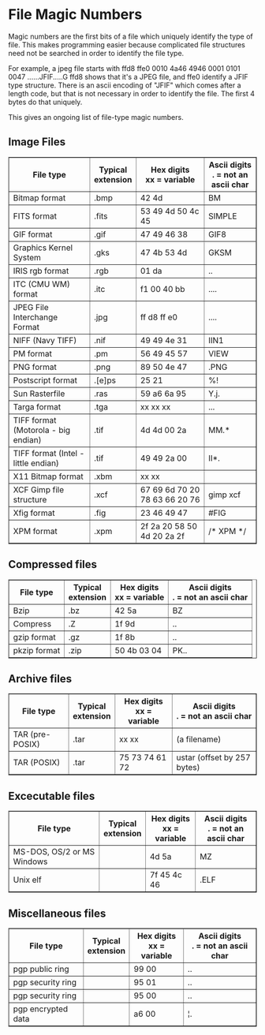 # File Magic Numbers

Magic numbers are the first bits of a file which uniquely identify the type of file. This makes programming easier because complicated file structures need not be searched in order to identify the file type.

For example, a jpeg file starts with ffd8 ffe0 0010 4a46 4946 0001 0101 0047 ......JFIF.....G
ffd8 shows that it's a JPEG file, and ffe0 identify a JFIF type structure. There is an ascii encoding of "JFIF" which comes after a length code, but that is not necessary in order to identify the file. The first 4 bytes do that uniquely.

This gives an ongoing list of file-type magic numbers.

## Image Files

<table border=1>
<tr>
  <th>File type</th>  <th>Typical <br>extension</th>  
  <th>Hex digits<br>xx = variable</th>
  <th>Ascii digits<br>. = not an ascii char</th>
</tr>

<tr>
  <td>Bitmap format</td>
  <td>.bmp</td>
  <td>42 4d</td>
  <td>BM</td>
</tr>

<tr>
  <td>FITS format</td>
  <td>.fits</td>
  <td>53 49 4d 50 4c 45</td>
  <td>SIMPLE</td>
</tr>

<tr>
  <td>GIF format</td>
  <td>.gif</td>
  <td>47 49 46 38</td>
  <td>GIF8</td>
<tr>

<tr>
  <td>Graphics Kernel System</td>
  <td>.gks</td>
  <td>47 4b 53 4d</td>
  <td>GKSM</td>
</tr>

<tr>
  <td>IRIS rgb format</td>
  <td>.rgb</td>
  <td>01 da</td>
  <td>..</td>
</tr>

<tr>
  <td>ITC (CMU WM) format</td>
  <td>.itc</td>
  <td>f1 00 40 bb</td>
  <td>....</td>
</tr>

<tr>
  <td>JPEG File Interchange Format</td>
  <td>.jpg</td>
  <td>ff d8 ff e0</td>
  <td>....</td>
</tr>

<tr>
  <td>NIFF (Navy TIFF)</td>
  <td>.nif</td>
  <td>49 49 4e 31</td>
  <td>IIN1</td>
</tr>

<tr>
  <td>PM format</td>
  <td>.pm</td>
  <td>56 49 45 57</td>
  <td>VIEW</td>
</tr>

<tr>
  <td>PNG format</td>
  <td>.png</td>
  <td>89 50 4e 47</td>
  <td>.PNG</td>
</tr>

<tr>
  <td>Postscript format</td>
  <td>.[e]ps</td>
  <td>25 21</td>
  <td>%!</td>
</tr>

<tr>
  <td>Sun Rasterfile</td>
  <td>.ras</td>
  <td>59 a6 6a 95</td>
  <td>Y.j.</td>
</tr>

<tr>
  <td>Targa format</td>
  <td>.tga</td>
  <td>xx xx xx</td>
  <td>...</td>
</tr>

<tr>
  <td>TIFF format (Motorola - big endian) </td>
  <td>.tif</td>
  <td>4d 4d 00 2a</td>
  <td>MM.*</td>
</tr>

<tr>
  <td>TIFF format (Intel - little endian) </td>
  <td>.tif</td>
  <td>49 49 2a 00</td>
  <td>II*.</td>
</tr>

<tr>
  <td>X11 Bitmap format</td>
  <td>.xbm</td>
  <td>xx xx</td>
  <td></td>
</tr>

<tr>
  <td>XCF Gimp file structure</td>
  <td>.xcf</td>
  <td>67 69 6d 70 20 78 63 66 20 76</td>
  <td>gimp xcf</td>
</tr>

<tr>
  <td>Xfig format</td>
  <td>.fig</td>
  <td>23 46 49 47</td>
  <td>#FIG</td>
</tr>

<tr>
  <td>XPM format</td>
  <td>.xpm</td>
  <td>2f 2a 20 58 50 4d 20 2a 2f</td>
  <td>/* XPM */</td>
</tr>

</table>

## Compressed files

<table border=1>
<tr>
  <th>File type</th>  <th>Typical <br>extension</th>  
  <th>Hex digits<br>xx = variable</th>
  <th>Ascii digits<br>. = not an ascii char</th>
</tr>

<tr>
  <td>Bzip</td>
  <td>.bz</td>
  <td>42 5a</td>
  <td>BZ</td>
</tr>

<tr>
  <td>Compress</td>
  <td>.Z</td>
  <td>1f 9d</td>
  <td>..</td>
</tr>

<tr>
  <td>gzip format</td>
  <td>.gz</td>
  <td>1f 8b</td>
  <td>..</td>
</tr>

<tr>
  <td>pkzip format</td>
  <td>.zip</td>
  <td>50 4b 03 04</td>
  <td>PK..</td>
</tr>

</table>

## Archive files

<table border=1>
<tr>
  <th>File type</th>  <th>Typical <br>extension</th>  
  <th>Hex digits<br>xx = variable</th>
  <th>Ascii digits<br>. = not an ascii char</th>
</tr>

<tr>
  <td>TAR (pre-POSIX)</td>
  <td>.tar</td>
  <td>xx xx</td>
  <td>(a filename)</td>
</tr>

<tr>
  <td>TAR (POSIX)</td>
  <td>.tar</td>
  <td>75 73 74 61 72</td>
  <td>ustar (offset by 257 bytes)</td>
</tr>

</table>

## Excecutable files

<table border=1>
<tr>
  <th>File type</th>  <th>Typical <br>extension</th>  
  <th>Hex digits<br>xx = variable</th>
  <th>Ascii digits<br>. = not an ascii char</th>
</tr>

<tr>
  <td>MS-DOS, OS/2 or MS Windows</td>
  <td>&nbsp;</td>
  <td>4d 5a</td>
  <td>MZ</td>
</tr>

<tr>
  <td>Unix elf</td>
  <td>&nbsp;</td>
  <td>7f 45 4c 46</td>
  <td>.ELF</td>
</tr>
</table>

## Miscellaneous files

<table border=1>
<tr>
  <th>File type</th>  <th>Typical <br>extension</th>  
  <th>Hex digits<br>xx = variable</th>
  <th>Ascii digits<br>. = not an ascii char</th>
</tr>

<tr>
  <td>pgp public ring</td>
  <td>&nbsp;</td>
  <td>99 00</td>
  <td>..</td>
</tr>

<tr>
  <td>pgp security ring</td>
  <td>&nbsp;</td>
  <td>95 01</td>
  <td>..</td>
</tr>

<tr>
  <td>pgp security ring</td>
  <td>&nbsp;</td>
  <td>95 00</td>
  <td>..</td>
</tr>

<tr>
  <td>pgp encrypted data</td>
  <td>&nbsp;</td>
  <td>a6 00</td>
  <td>&#166;.</td>
</tr>

</table>



